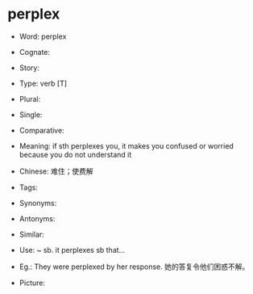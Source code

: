 # perplex

- Word: perplex
- Cognate: 
- Story: 

- Type: verb [T]
- Plural: 
- Single: 
- Comparative: 
- Meaning: if sth perplexes you, it makes you confused or worried because you do not understand it
- Chinese: 难住；使费解
- Tags: 
- Synonyms: 
- Antonyms: 
- Similar: 
- Use: ~ sb. it perplexes sb that…
- Eg.: They were perplexed by her response. 她的答复令他们困惑不解。
- Picture: 

